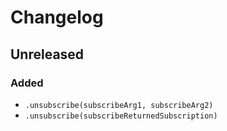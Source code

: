 # Changelog

## Unreleased

### Added
- `.unsubscribe(subscribeArg1, subscribeArg2)`
- `.unsubscribe(subscribeReturnedSubscription)`